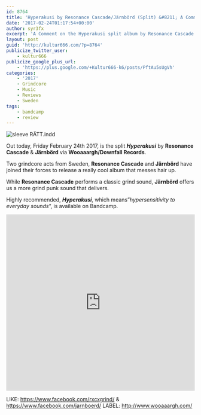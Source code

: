 ```yaml
---
id: 8764
title: 'Hyperakusi by Resonance Cascade/Järnbörd (Split) &#8211; A Comment'
date: '2017-02-24T01:17:54+00:00'
author: syr3fx
excerpt: 'A Comment on the Hyperakusi split album by Resonance Cascade and Järnbörd (2017).'
layout: post
guid: 'http://kultur666.com/?p=8764'
publicize_twitter_user:
    - kultur666
publicize_google_plus_url:
    - 'https://plus.google.com/+Kultur666-k6/posts/PftAu5sUgVh'
categories:
    - '2017'
    - Grindcore
    - Music
    - Reviews
    - Sweden
tags:
    - bandcamp
    - review
---
```


![sleeve RÄTT.indd](http://localhost:8080/wp-content/uploads/2017/02/rc-jb-split-cover-1400px.jpg?w=680)

Out today, Friday February 24th 2017, is the split ***Hyperakusi*** by **Resonance Cascade** &amp; **Järnbörd** via **Wooaaargh/Downfall Records**.

Two grindcore acts from Sweden, **Resonance Cascade** and **Järnbörd** have joined their forces to release a really cool album that messes hair up.

While **Resonance Cascade** performs a classic grind sound, **Järnbörd** offers us a more grind punk sound that delivers.

Highly recommended, ***Hyperakusi***, which means”*hypersensitivity to everyday sounds*“, is available on Bandcamp.

<iframe style="border: 0; width: 100%; height: 472px;" src="https://bandcamp.com/EmbeddedPlayer/album=4240868524/size=large/bgcol=333333/linkcol=e99708/tracklist=false/transparent=true/" seamless></iframe>

LIKE: <https://www.facebook.com/rxcxgrind/> &amp; <https://www.facebook.com/jarnboerd/>
LABEL: <http://www.wooaaargh.com/>